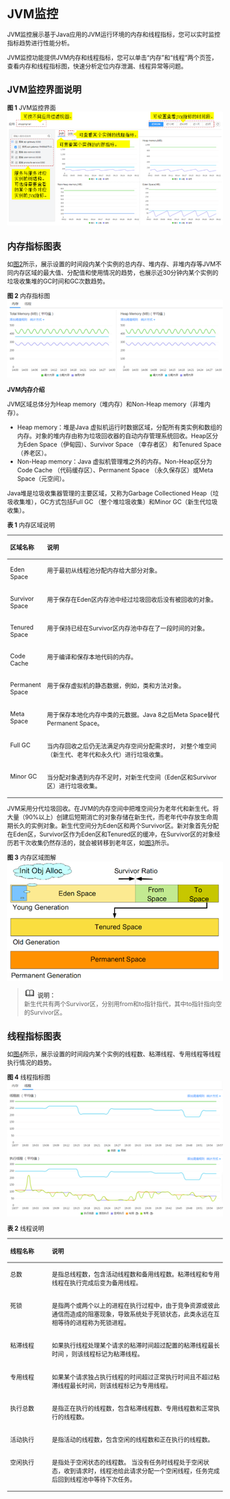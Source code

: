 # JVM监控<a name="apm_02_0038"></a>

JVM监控展示基于Java应用的JVM运行环境的内存和线程指标，您可以实时监控指标趋势进行性能分析。

JVM监控功能提供JVM内存和线程指标，您可以单击“内存”和“线程”两个页签，查看内存和线程指标图，快速分析定位内存泄漏、线程异常等问题。

## JVM监控界面说明<a name="section640716216389"></a>

**图 1**  JVM监控界面<a name="fig195830912441"></a>  
![](figures/JVM监控界面.png "JVM监控界面")

## 内存指标图表<a name="section0129181065212"></a>

如[图2](#fig133607441526)所示，展示设置的时间段内某个实例的总内存、堆内存、非堆内存等JVM不同内存区域的最大值、分配值和使用情况的趋势，也展示近30分钟内某个实例的垃圾收集堆的GC时间和GC次数趋势。

**图 2**  内存指标图<a name="fig133607441526"></a>  
![](figures/内存指标图.png "内存指标图")

**JVM内存介绍**

JVM区域总体分为Heap memory（堆内存）和Non-Heap memory（非堆内存）。

-   Heap memory：堆是Java 虚拟机运行时数据区域，分配所有类实例和数组的内存。对象的堆内存由称为垃圾回收器的自动内存管理系统回收。Heap区分为Eden Space（伊甸园）、Survivor Space （幸存者区） 和Tenured Space（养老区）。
-   Non-Heap memory：Java 虚拟机管理堆之外的内存。Non-Heap区分为Code Cache （代码缓存区）、Permanent Space （永久保存区）或Meta Space（元空间）。

Java堆是垃圾收集器管理的主要区域，又称为Garbage Collectioned Heap（垃圾收集堆），GC方式包括Full GC （整个堆垃圾收集）和Minor GC（新生代垃圾收集）。

**表 1**  内存区域说明

<a name="table143811759732"></a>
<table><thead align="left"><tr id="row1038455912310"><th class="cellrowborder" valign="top" width="15.9%" id="mcps1.2.3.1.1"><p id="p153840591632"><a name="p153840591632"></a><a name="p153840591632"></a>区域名称</p>
</th>
<th class="cellrowborder" valign="top" width="84.1%" id="mcps1.2.3.1.2"><p id="p14385165910312"><a name="p14385165910312"></a><a name="p14385165910312"></a>说明</p>
</th>
</tr>
</thead>
<tbody><tr id="row138715599316"><td class="cellrowborder" valign="top" width="15.9%" headers="mcps1.2.3.1.1 "><p id="p5389105910310"><a name="p5389105910310"></a><a name="p5389105910310"></a>Eden Space</p>
</td>
<td class="cellrowborder" valign="top" width="84.1%" headers="mcps1.2.3.1.2 "><p id="p1639025913316"><a name="p1639025913316"></a><a name="p1639025913316"></a>用于最初从<span>线程池</span>分配内存<span>给大部分对象</span>。</p>
</td>
</tr>
<tr id="row12391359938"><td class="cellrowborder" valign="top" width="15.9%" headers="mcps1.2.3.1.1 "><p id="p1839314594315"><a name="p1839314594315"></a><a name="p1839314594315"></a>Survivor Space</p>
</td>
<td class="cellrowborder" valign="top" width="84.1%" headers="mcps1.2.3.1.2 "><p id="p123949597316"><a name="p123949597316"></a><a name="p123949597316"></a><span>用于保存在Eden区内存池中经过垃圾回收后没有被回收的对象。</span></p>
</td>
</tr>
<tr id="row3394659339"><td class="cellrowborder" valign="top" width="15.9%" headers="mcps1.2.3.1.1 "><p id="p203951159439"><a name="p203951159439"></a><a name="p203951159439"></a>Tenured Space</p>
</td>
<td class="cellrowborder" valign="top" width="84.1%" headers="mcps1.2.3.1.2 "><p id="p1939615591235"><a name="p1939615591235"></a><a name="p1939615591235"></a><span>用于保持已经在Survivor区内存池中存在了一段时间的对象。</span></p>
</td>
</tr>
<tr id="row2039717591434"><td class="cellrowborder" valign="top" width="15.9%" headers="mcps1.2.3.1.1 "><p id="p439795914318"><a name="p439795914318"></a><a name="p439795914318"></a>Code Cache</p>
</td>
<td class="cellrowborder" valign="top" width="84.1%" headers="mcps1.2.3.1.2 "><p id="p1039714591317"><a name="p1039714591317"></a><a name="p1039714591317"></a><span>用于编译和保存本地代码的内存。</span></p>
</td>
</tr>
<tr id="row3398125912319"><td class="cellrowborder" valign="top" width="15.9%" headers="mcps1.2.3.1.1 "><p id="p04001759433"><a name="p04001759433"></a><a name="p04001759433"></a>Permanent Space</p>
</td>
<td class="cellrowborder" valign="top" width="84.1%" headers="mcps1.2.3.1.2 "><p id="p440112597310"><a name="p440112597310"></a><a name="p440112597310"></a><span>用于保存虚拟机的静态数据，例如，类和方法对象。</span></p>
</td>
</tr>
<tr id="row4401559638"><td class="cellrowborder" valign="top" width="15.9%" headers="mcps1.2.3.1.1 "><p id="p1940218590312"><a name="p1940218590312"></a><a name="p1940218590312"></a>Meta Space</p>
</td>
<td class="cellrowborder" valign="top" width="84.1%" headers="mcps1.2.3.1.2 "><p id="p1140315595310"><a name="p1140315595310"></a><a name="p1140315595310"></a>用于保存本地化内存中类的元数据。Java 8之后Meta Space替代Permanent Space。</p>
</td>
</tr>
<tr id="row104037591238"><td class="cellrowborder" valign="top" width="15.9%" headers="mcps1.2.3.1.1 "><p id="p1140311591237"><a name="p1140311591237"></a><a name="p1140311591237"></a>Full GC</p>
</td>
<td class="cellrowborder" valign="top" width="84.1%" headers="mcps1.2.3.1.2 "><p id="p5403959638"><a name="p5403959638"></a><a name="p5403959638"></a>当内存回收之后仍无法满足内存空间分配需求时， 对整个堆空间（新生代、老年代和永久代）进行垃圾收集。</p>
</td>
</tr>
<tr id="row540695919316"><td class="cellrowborder" valign="top" width="15.9%" headers="mcps1.2.3.1.1 "><p id="p1340711591931"><a name="p1340711591931"></a><a name="p1340711591931"></a>Minor GC</p>
</td>
<td class="cellrowborder" valign="top" width="84.1%" headers="mcps1.2.3.1.2 "><p id="p240713590312"><a name="p240713590312"></a><a name="p240713590312"></a>当分配对象遇到内存不足时，对新生代空间（Eden区和Survivor区）进行垃圾收集。</p>
</td>
</tr>
</tbody>
</table>

JVM采用分代垃圾回收。在JVM的内存空间中把堆空间分为老年代和新生代。将大量（90%以上）创建后短期消亡的对象存储在新生代，而老年代中存放生命周期长久的实例对象。新生代空间分为Eden区和两个Survivor区。新对象首先分配在Eden区，Survivor区作为Eden区和Tenured区的缓冲，在Survivor区的对象经历若干次收集仍然存活的，就会被转移到老年区，如[图3](#fig127551130524)所示。

**图 3**  内存区域图解<a name="fig127551130524"></a>  
![](figures/内存区域图解.png "内存区域图解")

>![](public_sys-resources/icon-note.gif) **说明：**   
>新生代共有两个Survivor区，分别用from和to指针指代，其中to指针指向空的Survivor区。  

## 线程指标图表<a name="section1392842718536"></a>

如[图4](#fig6966125612535)所示，展示设置的时间段内某个实例的线程数、粘滞线程、专用线程等线程执行情况的趋势。

**图 4**  线程指标图<a name="fig6966125612535"></a>  
![](figures/线程指标图.png "线程指标图")

**表 2**  线程说明

<a name="table464495205312"></a>
<table><thead align="left"><tr id="row1564575225319"><th class="cellrowborder" valign="top" width="19.33%" id="mcps1.2.3.1.1"><p id="p1564513524534"><a name="p1564513524534"></a><a name="p1564513524534"></a>线程名称</p>
</th>
<th class="cellrowborder" valign="top" width="80.67%" id="mcps1.2.3.1.2"><p id="p15645175235312"><a name="p15645175235312"></a><a name="p15645175235312"></a>说明</p>
</th>
</tr>
</thead>
<tbody><tr id="row657961514468"><td class="cellrowborder" valign="top" width="19.33%" headers="mcps1.2.3.1.1 "><p id="p175791153464"><a name="p175791153464"></a><a name="p175791153464"></a>总数</p>
</td>
<td class="cellrowborder" valign="top" width="80.67%" headers="mcps1.2.3.1.2 "><p id="p757617227454"><a name="p757617227454"></a><a name="p757617227454"></a>是指总线程数，包含活动线程数和备用线程数。粘滞线程和专用线程在执行完成后变为备用线程。</p>
</td>
</tr>
<tr id="row1257131811414"><td class="cellrowborder" valign="top" width="19.33%" headers="mcps1.2.3.1.1 "><p id="p11576189415"><a name="p11576189415"></a><a name="p11576189415"></a>死锁</p>
</td>
<td class="cellrowborder" valign="top" width="80.67%" headers="mcps1.2.3.1.2 "><p id="p14571418104111"><a name="p14571418104111"></a><a name="p14571418104111"></a>是指两个或两个以上的进程在执行过程中，由于竞争资源或彼此通信而造成的阻塞现象，导致系统处于死锁状态，此类永远在互相等待的进程称为死锁进程。</p>
</td>
</tr>
<tr id="row16451052125313"><td class="cellrowborder" valign="top" width="19.33%" headers="mcps1.2.3.1.1 "><p id="p664525216531"><a name="p664525216531"></a><a name="p664525216531"></a>粘滞线程</p>
</td>
<td class="cellrowborder" valign="top" width="80.67%" headers="mcps1.2.3.1.2 "><p id="p85551141155614"><a name="p85551141155614"></a><a name="p85551141155614"></a>如果执行线程处理某个请求的粘滞时间超过配置的粘滞线程<span>最长</span>时间 ，则该线程标记为粘滞线程。</p>
</td>
</tr>
<tr id="row20645125219535"><td class="cellrowborder" valign="top" width="19.33%" headers="mcps1.2.3.1.1 "><p id="p6645125218535"><a name="p6645125218535"></a><a name="p6645125218535"></a>专用线程</p>
</td>
<td class="cellrowborder" valign="top" width="80.67%" headers="mcps1.2.3.1.2 "><p id="p164555295317"><a name="p164555295317"></a><a name="p164555295317"></a>如果某个请求独占执行线程的时间超过正常执行时间<span>且不超过</span><span>粘滞线程最长时间</span>，则该线程标记为专用线程。</p>
</td>
</tr>
<tr id="row10315203111416"><td class="cellrowborder" valign="top" width="19.33%" headers="mcps1.2.3.1.1 "><p id="p23172319411"><a name="p23172319411"></a><a name="p23172319411"></a>执行总数</p>
</td>
<td class="cellrowborder" valign="top" width="80.67%" headers="mcps1.2.3.1.2 "><p id="p4575172234511"><a name="p4575172234511"></a><a name="p4575172234511"></a>是指正在执行的线程数，包含粘滞线程数、专用线程数和正常执行的线程数。</p>
</td>
</tr>
<tr id="row123016610457"><td class="cellrowborder" valign="top" width="19.33%" headers="mcps1.2.3.1.1 "><p id="p73011565452"><a name="p73011565452"></a><a name="p73011565452"></a>活动执行</p>
</td>
<td class="cellrowborder" valign="top" width="80.67%" headers="mcps1.2.3.1.2 "><p id="p03018620455"><a name="p03018620455"></a><a name="p03018620455"></a>是指活动的线程数，包含空闲的线程数和正在执行的线程数。</p>
</td>
</tr>
<tr id="row1784551054511"><td class="cellrowborder" valign="top" width="19.33%" headers="mcps1.2.3.1.1 "><p id="p15845101014451"><a name="p15845101014451"></a><a name="p15845101014451"></a>空闲执行</p>
</td>
<td class="cellrowborder" valign="top" width="80.67%" headers="mcps1.2.3.1.2 "><p id="p1884571074520"><a name="p1884571074520"></a><a name="p1884571074520"></a>是指处于空闲状态的线程数。 当没有任务时线程处于空闲状态，收到请求时，线程池给此请求分配一个空闲线程，任务完成后回到线程池中等待下次任务。</p>
</td>
</tr>
</tbody>
</table>

